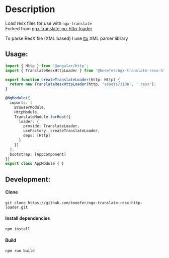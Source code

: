# Description
Load resx files for use with `ngx-translate`  
Forked from [ngx-translate-po-http-loader](https://github.com/biesbjerg/ngx-translate-po-http-loader)

To parse ResX file (XML based) I use [ltx](https://github.com/node-xmpp/ltx) XML parser library

## Usage:
```ts
import { Http } from '@angular/http';
import { TranslateResxHttpLoader } from '@kneefer/ngx-translate-resx-http-loader';

export function createTranslateLoader(http: Http) {
  return new TranslateResxHttpLoader(http, 'assets/i18n', '.resx');
}

@NgModule({
  imports: [
    BrowserModule,
    HttpModule,
    TranslateModule.forRoot({
      loader: {
        provide: TranslateLoader,
        useFactory: createTranslateLoader,
        deps: [Http]
      }
    })
  ],
  bootstrap: [AppComponent]
})
export class AppModule { }
```

## Development:
#### Clone
```
git clone https://github.com/kneefer/ngx-translate-resx-http-loader.git
```
#### Install dependencies
```
npm install
```  
#### Build
```
npm run build
```